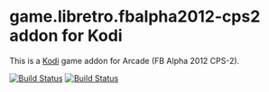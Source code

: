 # game.libretro.fbalpha2012-cps2 addon for Kodi

This is a [Kodi](http://kodi.tv) game addon for Arcade (FB Alpha 2012 CPS-2).

[![Build Status](https://travis-ci.org/kodi-game/game.libretro.fbalpha2012-cps2.svg?branch=master)](https://travis-ci.org/kodi-game/game.libretro.fbalpha2012-cps2)
[![Build Status](https://ci.appveyor.com/api/projects/status/github/kodi-game/game.libretro.fbalpha2012-cps2?svg=true)](https://ci.appveyor.com/project/kodi-game/game-libretro-fbalpha2012-cps2)
